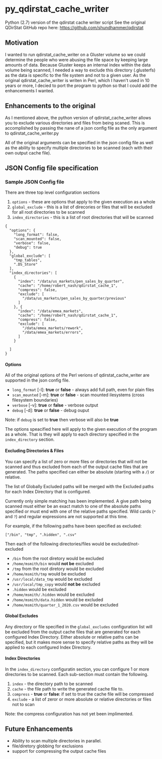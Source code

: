 # py_qdirstat_cache_writer
 Python (2.7) version of the qdirstat cache writer script
 See the original QDirStat GitHub repo here:
 https://github.com/shundhammer/qdirstat
 
## Motivation
 I wanted to run qdirstat_cache_writer on a Gluster volume so we could determine the people 
 who were abusing the file space by keeping large amounts of data. Because Gluster 
 keeps an internal index within the data volume being scanned, I needed a way to exclude this
 directory (.glusterfs) as the data is specific to the file system and not to a given user. 
 As the original qdirstat_cache_writer is writen in Perl, which I haven't used in 10 years 
 or more, I decied to port the program to python so that I could add the enhancements I
 wanted.
 
## Enhancements to the original
 As I mentioned above, the python version of qdirstat_cache_writer allows you to exclude various
 directories and files from being scaned. This is accomplished by passing the nane of a json
 config file as the only argument to qdirstat_cache_writer.py
 
 All of the original arguments can be specified in the json config file as well as the ability
 to specify multiple directories to be scanned (each with their own output cache file).
 
## JSON Config file specification

### Sample JSON Config file
 There are three top level configuration sections
 1. `options` - these are options that apply to the given execution as a whole
 2. `global_exclude` - this is a list of direcories or files that will be excluded for all root directories to be scanned
 3. `index_directories` - this is a list of root directories that will be scanned
```
{
  "options": {
    "long_format": false,
    "scan_mounted": false,
    "verbose": false,
    "debug": true
  },
  "global_exclude": [
    "tmp_tables",
    ".DS_Store"
  ],
  "index_directories": [
    {
      "index": "/data/us_markets/pen_sales_by_quarter",
      "cache": "/home/robert_nash/qdirstat_cache_1",
      "compress": false,
      "exclude": [
        "/data/us_markets/pen_sales_by_quarter/previous"
      ]
    }, {
      "index": "/data/emea_markets",
      "cache": "/home/robert_nash/qdirstat_cache_1",
      "compress": false,
      "exclude": [
        "/data/emea_markets/rework",
        "/data/emea_markets/errors",
      ]
    }

  ]
}
```

#### Options
 All of the original options of the Perl verions of qdirstat_cache_writer are supported
 in the json config file. 
 
- `long_format` [-l]: **true** or **false** - always add full path, even for plain files
- `scan_mounted` [-m]: **true** or **false**	- scan mounted ilesystems (cross filesystem boundaries)
- `verbose` [-v]: **true** or **false**	- verbose output
- `debug` [-d]: **true** or **false**	- debug ouput
 
 Note: if `debug` is set to **true** then verbose will also be **true**
 
 The options speacified here will apply to the given execution of the program as a whole. That is 
 they will apply to each directory specified in the `index_directory` section.

#### Excluding Directories & Files
 You can specify a list of zero or more files or directories that will not be scanned and thus excluded 
 from each of the output cache files that are generated. The paths specified can either be absolute 
 (starting with a `/`) or relative.
 
 The list of Globally Excluded paths will be merged with the Excluded paths for each Index Directory
 that is configured.
 
 Currently only simple matching has been implemented. A give path being scanned must either be an exact 
 match to one of the absolute paths specified or must end with one of the relative paths specified. Wild
 cards (`*` and `?`) and regular expressions are not supported at this time.
 
 For example, if the following paths have been specified as excluded:
 
 `["/bin", "tmp", ".hidden", ".csv"`
 
 Then each of the following directories/files would be excluded/not-excluded
 - `/bin` from the root diretory would be excluded
 - `/home/msmith/bin` would **not be** excluded
 - `/tmp` from the root diretory would be excluded
 - `/home/msmith/tmp` would be excluded
 - `/usr/local/data_tmp` would be excluded
 - `/usr/local/tmp_copy` would  **not be** excluded
 - `.hidden` would be excluded
 - `/home/msmith/.hidden` would be excluded
 - `/home/msmith/data.hidden` would be excluded
 - `/home/msmith/quarter_1_2020.csv` would be excluded
 
#### Global Excludes
 Any directory or file specified in the `global_excludes` configuration list will be excluded from 
 the output cache files that are generated for each configured Index Directory. Either absolute or
 relative paths can be specified, but it makes more sense to specify relative paths as they will be
 applied to each configured Index Directory.

#### Index Directories
 In the `index_directory` configuratin section, you can configure 1 or more directories to be scanned.
 Each sub-section must contain the following.
 1. `index` - the directory path to be scanned
 2. `cache` - the file path to write the generated cache file to.
 3. `compress` - **true** or **false**: if set to true the cache file will be compressed
 4. `exclude` - a list of zeror or more absolute or relative directories or files not to scan
 
 Note: the compress configuration has not yet been implimented.
 
## Future Enhancements
 - Ability to scan multiple directories in parallel.
 - file/diretory globbing for exclusions
 - support for compressing the output cache files
